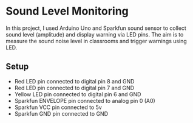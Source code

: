 # Sound Level Monitoring
In this project, I used Arduino Uno and Sparkfun sound sensor to collect sound level (amplitude) and display warning via LED pins. The aim is to measure the sound noise level in classrooms and trigger warnings using LED.

## Setup
- Red LED pin connected to digital pin 8 and GND
- Red LED pin connected to digital pin 7 and GND
- Yellow LED pin connected to digital pin 6 and GND
- Sparkfun ENVELOPE pin connected to analog pin 0 (A0)
- Sparkfun VCC pin connected to 5v
- Sparkfun GND pin connected to GND

